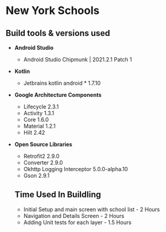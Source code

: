 # New York Schools


## Build tools & versions used
* <b>Android Studio</b>
  - Android Studio Chipmunk | 2021.2.1 Patch 1

* <b>Kotlin</b>
  - Jetbrains kotlin android * 1.7.10

* <b>Google Architecture Components</b>
  - Lifecycle 2.3.1
  - Activity 1.3.1
  - Core 1.6.0
  - Material 1.2.1
  - Hilt 2.42

* <b>Open Source Libraries</b>
  - Retrofit2 2.9.0
  - Converter 2.9.0
  - Okhttp Logging Interceptor 5.0.0-alpha.10
  - Gson 2.9.1
  
  
  ## Time Used In Buildling
  - Initial Setup and main screen with school list - 2 Hours
  - Navigation and Details Screen - 2 Hours
  - Adding Unit tests for each layer - 1.5 Hours
